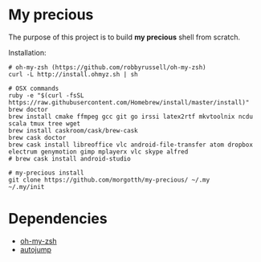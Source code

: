 
# My precious #

The purpose of this project is to build **my precious** shell from scratch.

Installation:

```
# oh-my-zsh (https://github.com/robbyrussell/oh-my-zsh)
curl -L http://install.ohmyz.sh | sh

# OSX commands
ruby -e "$(curl -fsSL https://raw.githubusercontent.com/Homebrew/install/master/install)"
brew doctor
brew install cmake ffmpeg gcc git go irssi latex2rtf mkvtoolnix ncdu scala tmux tree wget
brew install caskroom/cask/brew-cask
brew cask doctor
brew cask install libreoffice vlc android-file-transfer atom dropbox electrum genymotion gimp mplayerx vlc skype alfred
# brew cask install android-studio

# my-precious install
git clone https://github.com/morgotth/my-precious/ ~/.my
~/.my/init
```

# Dependencies #

- [oh-my-zsh](https://github.com/robbyrussell/oh-my-zsh)
- [autojump](https://github.com/joelthelion/autojump)

